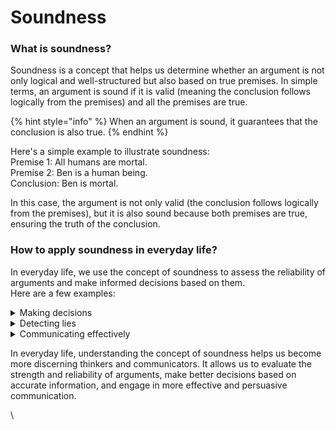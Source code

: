 # Soundness

### What is soundness?

Soundness is a concept that helps us determine whether an argument is not only logical and well-structured but also based on true premises. In simple terms, an argument is sound if it is valid (meaning the conclusion follows logically from the premises) and all the premises are true.&#x20;

{% hint style="info" %}
When an argument is sound, it guarantees that the conclusion is also true.
{% endhint %}

Here's a simple example to illustrate soundness:\
Premise 1: All humans are mortal. \
Premise 2: Ben is a human being. \
Conclusion: Ben is mortal.

In this case, the argument is not only valid (the conclusion follows logically from the premises), but it is also sound because both premises are true, ensuring the truth of the conclusion.

### How to apply soundness in everyday life?

In everyday life, we use the concept of soundness to assess the reliability of arguments and make informed decisions based on them. \
Here are a few examples:

<details>

<summary>Making decisions</summary>

When you need to make a decision, you'll want to base it on sound arguments that have both logical structure and true premises (e.g. accurate facts) to ensure a reliable outcome.

</details>

<details>

<summary>Detecting lies</summary>

Evaluating the soundness of arguments helps you to separate reliable information from false or misleading claims.

</details>

<details>

<summary>Communicating effectively</summary>

When presenting your own arguments or opinions, ensuring they are sound helps you to be more persuasive and convincing, as your reasoning will be based on true premises and logical structure.

</details>

In everyday life, understanding the concept of soundness helps us become more discerning thinkers and communicators. It allows us to evaluate the strength and reliability of arguments, make better decisions based on accurate information, and engage in more effective and persuasive communication.

\
